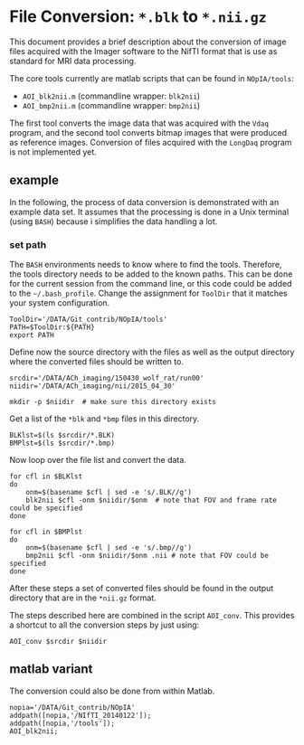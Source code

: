 # File Conversion: `*.blk` to `*.nii.gz`

This document provides a brief description about the conversion of image files acquired with the Imager software to the NifTI format that is use as standard for MRI data processing. 

The core tools currently are matlab scripts that can be found in `NOpIA/tools`:

*  `AOI_blk2nii.m`    (commandline wrapper: `blk2nii`)
*  `AOI_bmp2nii.m` (commandline wrapper: `bmp2nii`)

The first tool converts the image data that was acquired with the `Vdaq` program, and the second tool converts bitmap images that were produced as reference images. Conversion of files acquired with the `LongDaq` program is not implemented yet.

## example 

In the following, the process of data conversion is demonstrated with an example data set. It assumes that the processing is done in a Unix terminal (using `BASH`) because i simplifies the data handling a lot. 

### set path
The `BASH` environments needs to know where to find the tools. Therefore, the tools directory needs to be added to the known paths. This can be done for the current session from the command line, or this code could be added to the `~/.bash_profile`. Change the assignment for `ToolDir` that it matches your system configuration.

```{bash}
ToolDir='/DATA/Git_contrib/NOpIA/tools'
PATH=$ToolDir:${PATH}
export PATH 
```

Define now the source directory with the files as well as the output directory where the converted files should be written to.

```{bash}
srcdir='/DATA/ACh_imaging/150430_wolf_rat/run00'
niidir='/DATA/ACh_imaging/nii/2015_04_30'

mkdir -p $niidir  # make sure this directory exists
```
Get a list of the `*blk` and `*bmp` files in this directory.

```{bash}
BLKlst=$(ls $srcdir/*.BLK)
BMPlst=$(ls $srcdir/*.bmp)
```
Now loop over the file list and convert the data.

```{bash}
for cfl in $BLKlst
do
	onm=$(basename $cfl | sed -e 's/.BLK//g') 
	blk2nii $cfl -onm $niidir/$onm  # note that FOV and frame rate could be specified
done

for cfl in $BMPlst
do
	onm=$(basename $cfl | sed -e 's/.bmp//g') 
	bmp2nii $cfl -onm $niidir/$onm .nii # note that FOV could be specified
done
```

After these steps a set of converted files should be found in the output directory that are in the `*nii.gz` format.

The steps described here are combined in the script `AOI_conv`.  This provides a shortcut to all the conversion steps by just using:

```{bash}
AOI_conv $srcdir $niidir
```

## matlab variant

The conversion could also be done from within Matlab. 

```{matlab}
nopia='/DATA/Git_contrib/NOpIA'
addpath([nopia,'/NIfTI_20140122']);  
addpath([nopia,'/tools']); 
AOI_blk2nii;
```

